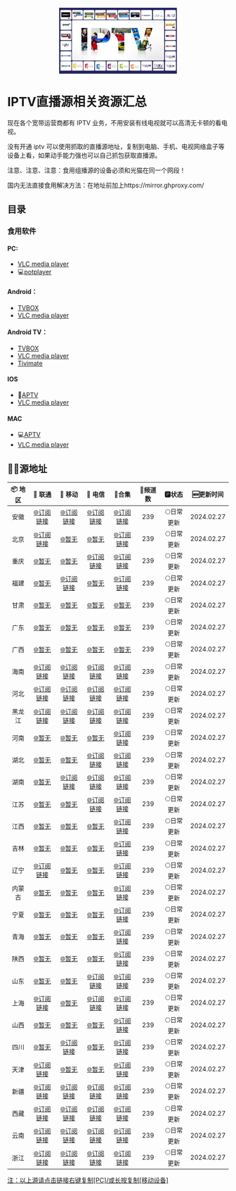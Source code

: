 <p align="center"><img src="IPTV.jpg" alt="iptv" width="auto" height="150"></p>

# IPTV直播源相关资源汇总

现在各个宽带运营商都有 IPTV 业务，不用安装有线电视就可以高清无卡顿的看电视。

没有开通 iptv 可以使用抓取的直播源地址，复制到电脑、手机、电视网络盒子等设备上看，如果动手能力强也可以自己抓包获取直播源。

注意、注意、注意：食用组播源的设备必须和光猫在同一个网段！

国内无法直接食用解决方法：在地址前加上https://mirror.ghproxy.com/

## 目录

### 食用软件

#### PC:
- [VLC media player](https://www.videolan.org/vlc/)
- 💻[potplayer](https://potplayer.org/)

#### Android：
- [TVBOX](https://github.com/o0HalfLife0o/TVBoxOSC/releases)
- [VLC media player](https://www.videolan.org/vlc/download-android.html)

#### Android TV：
- [TVBOX](https://github.com/o0HalfLife0o/TVBoxOSC/releases)
- [VLC media player](https://www.videolan.org/vlc/download-android.html)
- [Tivimate](https://tivimates.com/download-apk-tivimate-iptv-player/)

#### IOS
- 📱[APTV](https://apps.apple.com/cn/app/aptv/id1630403500)
- [VLC media player](https://www.videolan.org/vlc/download-ios.html)

#### MAC
- 💻[APTV](https://apps.apple.com/cn/app/aptv/id1630403500)
- [VLC media player](https://www.videolan.org/vlc/download-ios.html)

## 🏄‍♀️源地址


|     📦 地区      |     🔗 联通      |     🔗 移动      |     🔗 电信      |          🔗合集                          | 🔢频道数 |   🅿状态   | 🆕更新时间  |
| :-------------: | :-------------: | :-------------: | :-------------: | :----------------------------------------: | :-----: | :-------: | :--------: |
| 安徽 | [🌐订阅链接](https://mirror.ghproxy.com/https://raw.githubusercontent.com/xisohi/TVBOXOSC/master/live/anhui/unicom.txt) | [🌐订阅链接](https://mirror.ghproxy.com/https://raw.githubusercontent.com/xisohi/TVBOXOSC/master/live/anhui/mobile.txt) | [🌐订阅链接](https://mirror.ghproxy.com/https://raw.githubusercontent.com/xisohi/TVBOXOSC/master/live/anhui/telecom.txt) | [🌐订阅链接](https://mirror.ghproxy.com/https://raw.githubusercontent.com/xisohi/TVBOXOSC/master/live/anhui/anhui.txt) |   239   | 🌕日常更新 | 2024.02.27 |
|  北京   | [🌐订阅链接](https://mirror.ghproxy.com/https://raw.githubusercontent.com/xisohi/TVBOXOSC/master/live/beijing/unicom.txt) | [🌐暂无](https://mirror.ghproxy.com/https://raw.githubusercontent.com/xisohi/TVBOXOSC/master/live/beijing/mobile.txt) | [🌐暂无](https://mirror.ghproxy.com/https://raw.githubusercontent.com/xisohi/TVBOXOSC/master/live/beijing/telecom.txt) | [🌐订阅链接](https://mirror.ghproxy.com/https://raw.githubusercontent.com/xisohi/TVBOXOSC/master/live/beijing/beijing.txt) |   239   | 🌕日常更新 | 2024.02.27 |
|  重庆   | [🌐暂无](https://mirror.ghproxy.com/https://raw.githubusercontent.com/xisohi/TVBOXOSC/master/live/chongqing/unicom.txt) | [🌐暂无](https://mirror.ghproxy.com/https://raw.githubusercontent.com/xisohi/TVBOXOSC/master/live/chongqing/mobile.txt) | [🌐订阅链接](https://mirror.ghproxy.com/https://raw.githubusercontent.com/xisohi/TVBOXOSC/master/live/chongqing/telecom.txt) | [🌐订阅链接](https://mirror.ghproxy.com/https://raw.githubusercontent.com/xisohi/TVBOXOSC/master/live/chongqing/chongqing.txt) |   239   | 🌕日常更新 | 2024.02.27 |
|  福建   | [🌐暂无](https://mirror.ghproxy.com/https://raw.githubusercontent.com/xisohi/TVBOXOSC/master/live/fujian/unicom.txt) | [🌐订阅链接](https://mirror.ghproxy.com/https://raw.githubusercontent.com/xisohi/TVBOXOSC/master/live/fujian/mobile.txt) | [🌐暂无](https://mirror.ghproxy.com/https://raw.githubusercontent.com/xisohi/TVBOXOSC/master/live/fujian/telecom.txt) | [🌐订阅链接](https://mirror.ghproxy.com/https://raw.githubusercontent.com/xisohi/TVBOXOSC/master/live/fujian/fujian.txt) |   239   | 🌕日常更新 | 2024.02.27 |
|  甘肃   | [🌐暂无](https://mirror.ghproxy.com/https://raw.githubusercontent.com/xisohi/TVBOXOSC/master/live/gansu/unicom.txt) | [🌐暂无](https://mirror.ghproxy.com/https://raw.githubusercontent.com/xisohi/TVBOXOSC/master/live/gansu/mobile.txt) | [🌐暂无](https://mirror.ghproxy.com/https://raw.githubusercontent.com/xisohi/TVBOXOSC/master/live/gansu/telecom.txt) | [🌐暂无](https://mirror.ghproxy.com/https://raw.githubusercontent.com/xisohi/TVBOXOSC/master/live/gansu/gansu.txt) |   239   | 🌕日常更新 | 2024.02.27 |
|  广东   | [🌐暂无](https://mirror.ghproxy.com/https://raw.githubusercontent.com/xisohi/TVBOXOSC/master/live//unicom.txt) | [🌐暂无](https://mirror.ghproxy.com/https://raw.githubusercontent.com/xisohi/TVBOXOSC/master/live//mobile.txt) | [🌐暂无](https://mirror.ghproxy.com/https://raw.githubusercontent.com/xisohi/TVBOXOSC/master/live//telecom.txt) | [🌐暂无](https://mirror.ghproxy.com/https://raw.githubusercontent.com/xisohi/TVBOXOSC/master/live/guangdong) |   239   | 🌕日常更新 | 2024.02.27 |
|  广西   | [🌐暂无](https://mirror.ghproxy.com/https://raw.githubusercontent.com/xisohi/TVBOXOSC/master/live//unicom.txt) | [🌐暂无](https://mirror.ghproxy.com/https://raw.githubusercontent.com/xisohi/TVBOXOSC/master/live//mobile.txt) | [🌐暂无](https://mirror.ghproxy.com/https://raw.githubusercontent.com/xisohi/TVBOXOSC/master/live//telecom.txt) | [🌐暂无](https://mirror.ghproxy.com/https://raw.githubusercontent.com/xisohi/TVBOXOSC/master/live/guangxi) |   239   | 🌕日常更新 | 2024.02.27 |
|  海南   | [🌐订阅链接](https://mirror.ghproxy.com/https://raw.githubusercontent.com/xisohi/TVBOXOSC/master/live/hainan/unicom.txt) | [🌐订阅链接](https://mirror.ghproxy.com/https://raw.githubusercontent.com/xisohi/TVBOXOSC/master/live/hainan/mobile.txt) | [🌐订阅链接](https://mirror.ghproxy.com/https://raw.githubusercontent.com/xisohi/TVBOXOSC/master/live/hainan/telecom.txt) | [🌐订阅链接](https://mirror.ghproxy.com/https://raw.githubusercontent.com/xisohi/TVBOXOSC/master/live/hainan/hainan.txt) |   239   | 🌕日常更新 | 2024.02.27 |
|  河北   | [🌐订阅链接](https://mirror.ghproxy.com/https://raw.githubusercontent.com/xisohi/TVBOXOSC/master/live/hebei/unicom.txt) | [🌐订阅链接](https://mirror.ghproxy.com/https://raw.githubusercontent.com/xisohi/TVBOXOSC/master/live/hebei/mobile.txt) | [🌐订阅链接](https://mirror.ghproxy.com/https://raw.githubusercontent.com/xisohi/TVBOXOSC/master/live/hebei/telecom.txt) | [🌐订阅链接](https://mirror.ghproxy.com/https://raw.githubusercontent.com/xisohi/TVBOXOSC/master/live/hebei/hebei.txt) |   239   | 🌕日常更新 | 2024.02.27 |
|  黑龙江   | [🌐订阅链接](https://mirror.ghproxy.com/https://raw.githubusercontent.com/xisohi/TVBOXOSC/master/live/heilongjiang/unicom.txt) | [🌐订阅链接](https://mirror.ghproxy.com/https://raw.githubusercontent.com/xisohi/TVBOXOSC/master/live/heilongjiang/mobile.txt) | [🌐订阅链接](https://mirror.ghproxy.com/https://raw.githubusercontent.com/xisohi/TVBOXOSC/master/live/heilongjiang/telecom.txt) | [🌐订阅链接](https://mirror.ghproxy.com/https://raw.githubusercontent.com/xisohi/TVBOXOSC/master/live/heilongjiang/heilongjiang.txt) |   239   | 🌕日常更新 | 2024.02.27 |
|  河南   | [🌐暂无](https://mirror.ghproxy.com/https://raw.githubusercontent.com/xisohi/TVBOXOSC/master/live/henan/unicom.txt) | [🌐暂无](https://mirror.ghproxy.com/https://raw.githubusercontent.com/xisohi/TVBOXOSC/master/live/henan/mobile.txt) | [🌐暂无](https://mirror.ghproxy.com/https://raw.githubusercontent.com/xisohi/TVBOXOSC/master/live/henan/telecom.txt) | [🌐订阅链接](https://mirror.ghproxy.com/https://raw.githubusercontent.com/xisohi/TVBOXOSC/master/live/henan/henan.txt) |   239   | 🌕日常更新 | 2024.02.27 |
|  湖北   | [🌐暂无](https://mirror.ghproxy.com/https://raw.githubusercontent.com/xisohi/TVBOXOSC/master/live/hubei/unicom.txt) | [🌐暂无](https://mirror.ghproxy.com/https://raw.githubusercontent.com/xisohi/TVBOXOSC/master/live/hubei/mobile.txt) | [🌐订阅链接](https://mirror.ghproxy.com/https://raw.githubusercontent.com/xisohi/TVBOXOSC/master/live/hubei/telecom.txt) | [🌐订阅链接](https://mirror.ghproxy.com/https://raw.githubusercontent.com/xisohi/TVBOXOSC/master/live/hubei/hubei.txt) |   239   | 🌕日常更新 | 2024.02.27 |
|  湖南   | [🌐暂无](https://mirror.ghproxy.com/https://raw.githubusercontent.com/xisohi/TVBOXOSC/master/live/hunan/unicom.txt) | [🌐订阅链接](https://mirror.ghproxy.com/https://raw.githubusercontent.com/xisohi/TVBOXOSC/master/live/hunan/mobile.txt) | [🌐订阅链接](https://mirror.ghproxy.com/https://raw.githubusercontent.com/xisohi/TVBOXOSC/master/live/hunan/telecom.txt) | [🌐订阅链接](https://mirror.ghproxy.com/https://raw.githubusercontent.com/xisohi/TVBOXOSC/master/live/hunan/hunan.txt) |   239   | 🌕日常更新 | 2024.02.27 |
|  江苏   | [🌐暂无](https://mirror.ghproxy.com/https://raw.githubusercontent.com/xisohi/TVBOXOSC/master/live/jiangsu/unicom.txt) | [🌐暂无](https://mirror.ghproxy.com/https://raw.githubusercontent.com/xisohi/TVBOXOSC/master/live/jiangsu/mobile.txt) | [🌐订阅链接](https://mirror.ghproxy.com/https://raw.githubusercontent.com/xisohi/TVBOXOSC/master/live/jiangsu/telecom.txt) | [🌐订阅链接](https://mirror.ghproxy.com/https://raw.githubusercontent.com/xisohi/TVBOXOSC/master/live/jiangsu/jiangsu.txt) |   239   | 🌕日常更新 | 2024.02.27 |
|  江西   | [🌐暂无](https://mirror.ghproxy.com/https://raw.githubusercontent.com/xisohi/TVBOXOSC/master/live/jiangxi/unicom.txt) | [🌐暂无](https://mirror.ghproxy.com/https://raw.githubusercontent.com/xisohi/TVBOXOSC/master/live/jiangxi/mobile.txt) | [🌐暂无](https://mirror.ghproxy.com/https://raw.githubusercontent.com/xisohi/TVBOXOSC/master/live/jiangxi/telecom.txt) | [🌐订阅链接](https://mirror.ghproxy.com/https://raw.githubusercontent.com/xisohi/TVBOXOSC/master/live/jiangxi/jiangxi.txt) |   239   | 🌕日常更新 | 2024.02.27 |
|  吉林   | [🌐暂无](https://mirror.ghproxy.com/https://raw.githubusercontent.com/xisohi/TVBOXOSC/master/live/jilin/unicom.txt) | [🌐暂无](https://mirror.ghproxy.com/https://raw.githubusercontent.com/xisohi/TVBOXOSC/master/live/jilin/mobile.txt) | [🌐暂无](https://mirror.ghproxy.com/https://raw.githubusercontent.com/xisohi/TVBOXOSC/master/live/jilin/telecom.txt) | [🌐订阅链接](https://mirror.ghproxy.com/https://raw.githubusercontent.com/xisohi/TVBOXOSC/master/live/jilin) |   239   | 🌕日常更新 | 2024.02.27 |
|  辽宁   | [🌐订阅链接](https://mirror.ghproxy.com/https://raw.githubusercontent.com/xisohi/TVBOXOSC/master/live/liaoning/unicom.txt) | [🌐暂无](https://mirror.ghproxy.com/https://raw.githubusercontent.com/xisohi/TVBOXOSC/master/live/liaoning/mobile.txt) | [🌐暂无](https://mirror.ghproxy.com/https://raw.githubusercontent.com/xisohi/TVBOXOSC/master/live/liaoning/telecom.txt) | [🌐订阅链接](https://mirror.ghproxy.com/https://raw.githubusercontent.com/xisohi/TVBOXOSC/master/live/liaoning/liaoning.txt) |   239   | 🌕日常更新 | 2024.02.27 |
|  内蒙古   | [🌐暂无](https://mirror.ghproxy.com/https://raw.githubusercontent.com/xisohi/TVBOXOSC/master/live/neimenggu/unicom.txt) | [🌐暂无](https://mirror.ghproxy.com/https://raw.githubusercontent.com/xisohi/TVBOXOSC/master/live/neimenggu/mobile.txt) | [🌐暂无](https://mirror.ghproxy.com/https://raw.githubusercontent.com/xisohi/TVBOXOSC/master/live/neimenggu/telecom.txt) | [🌐订阅链接](https://mirror.ghproxy.com/https://raw.githubusercontent.com/xisohi/TVBOXOSC/master/live/neimenggu/neimenggu.txt) |   239   | 🌕日常更新 | 2024.02.27 |
|  宁夏   | [🌐暂无](https://mirror.ghproxy.com/https://raw.githubusercontent.com/xisohi/TVBOXOSC/master/live/ningxia/unicom.txt) | [🌐暂无](https://mirror.ghproxy.com/https://raw.githubusercontent.com/xisohi/TVBOXOSC/master/live/ningxia/mobile.txt) | [🌐暂无](https://mirror.ghproxy.com/https://raw.githubusercontent.com/xisohi/TVBOXOSC/master/live/ningxia/telecom.txt) | [🌐订阅链接](https://mirror.ghproxy.com/https://raw.githubusercontent.com/xisohi/TVBOXOSC/master/live/ningxia/ningxia.txt) |   239   | 🌕日常更新 | 2024.02.27 |
|  青海   | [🌐暂无](https://mirror.ghproxy.com/https://raw.githubusercontent.com/xisohi/TVBOXOSC/master/live/qinghai/unicom.txt) | [🌐暂无](https://mirror.ghproxy.com/https://raw.githubusercontent.com/xisohi/TVBOXOSC/master/live/qinghai/mobile.txt) | [🌐暂无](https://mirror.ghproxy.com/https://raw.githubusercontent.com/xisohi/TVBOXOSC/master/live/qinghai/telecom.txt) | [🌐订阅链接](https://mirror.ghproxy.com/https://raw.githubusercontent.com/xisohi/TVBOXOSC/master/live/qinghai/qinghai.txt) |   239   | 🌕日常更新 | 2024.02.27 |
|  陕西   | [🌐暂无](https://mirror.ghproxy.com/https://raw.githubusercontent.com/xisohi/TVBOXOSC/master/live/shan3xi/unicom.txt) | [🌐暂无](https://mirror.ghproxy.com/https://raw.githubusercontent.com/xisohi/TVBOXOSC/master/live/shan3xi/mobile.txt) | [🌐暂无](https://mirror.ghproxy.com/https://raw.githubusercontent.com/xisohi/TVBOXOSC/master/live/shan3xi/telecom.txt) | [🌐订阅链接](https://mirror.ghproxy.com/https://raw.githubusercontent.com/xisohi/TVBOXOSC/master/live/xhan3xi/shan3xi.txt) |   239   | 🌕日常更新 | 2024.02.27 |
|  山东   | [🌐暂无](https://mirror.ghproxy.com/https://raw.githubusercontent.com/xisohi/TVBOXOSC/master/live/shandong/unicom.txt) | [🌐暂无](https://mirror.ghproxy.com/https://raw.githubusercontent.com/xisohi/TVBOXOSC/master/live/shandong/mobile.txt) | [🌐订阅链接](https://mirror.ghproxy.com/https://raw.githubusercontent.com/xisohi/TVBOXOSC/master/live/shandong/telecom.txt) | [🌐订阅链接](https://mirror.ghproxy.com/https://raw.githubusercontent.com/xisohi/TVBOXOSC/master/live/shandong/shandong.txt) |   239   | 🌕日常更新 | 2024.02.27 |
|  上海   | [🌐订阅链接](https://mirror.ghproxy.com/https://raw.githubusercontent.com/xisohi/TVBOXOSC/master/live/shanghai/unicom.txt) | [🌐暂无](https://mirror.ghproxy.com/https://raw.githubusercontent.com/xisohi/TVBOXOSC/master/live/shanghai/mobile.txt) | [🌐订阅链接](https://mirror.ghproxy.com/https://raw.githubusercontent.com/xisohi/TVBOXOSC/master/live/shanghai/telecom.txt) | [🌐订阅链接](https://mirror.ghproxy.com/https://raw.githubusercontent.com/xisohi/TVBOXOSC/master/live/shanghai/shanghai.txt) |   239   | 🌕日常更新 | 2024.02.27 |
|  山西   | [🌐暂无](https://mirror.ghproxy.com/https://raw.githubusercontent.com/xisohi/TVBOXOSC/master/live/shanxi/unicom.txt) | [🌐暂无](https://mirror.ghproxy.com/https://raw.githubusercontent.com/xisohi/TVBOXOSC/master/live/shanxi/mobile.txt) | [🌐暂无](https://mirror.ghproxy.com/https://raw.githubusercontent.com/xisohi/TVBOXOSC/master/live/shanxi/telecom.txt) | [🌐订阅链接](https://mirror.ghproxy.com/https://raw.githubusercontent.com/xisohi/TVBOXOSC/master/live/shanxi/shanxi.txt) |   239   | 🌕日常更新 | 2024.02.27 |
|  四川   | [🌐暂无](https://mirror.ghproxy.com/https://raw.githubusercontent.com/xisohi/TVBOXOSC/master/live/sichuan/unicom.txt) | [🌐订阅链接](https://mirror.ghproxy.com/https://raw.githubusercontent.com/xisohi/TVBOXOSC/master/live/sichuan/mobile.txt) | [🌐暂无](https://mirror.ghproxy.com/https://raw.githubusercontent.com/xisohi/TVBOXOSC/master/live/sichuan/telecom.txt) | [🌐订阅链接](https://mirror.ghproxy.com/https://raw.githubusercontent.com/xisohi/TVBOXOSC/master/live/sichuan/sichuan.txt) |   239   | 🌕日常更新 | 2024.02.27 |
|  天津   | [🌐订阅链接](https://mirror.ghproxy.com/https://raw.githubusercontent.com/xisohi/TVBOXOSC/master/live/tianjin/unicom.txt) | [🌐暂无](https://mirror.ghproxy.com/https://raw.githubusercontent.com/xisohi/TVBOXOSC/master/live/tianjin/mobile.txt) | [🌐暂无](https://mirror.ghproxy.com/https://raw.githubusercontent.com/xisohi/TVBOXOSC/master/live/tianjin/telecom.txt) | [🌐订阅链接](https://mirror.ghproxy.com/https://raw.githubusercontent.com/xisohi/TVBOXOSC/master/live/tianjin/tianjin.txt) |   239   | 🌕日常更新 | 2024.02.27 |
|  新疆   | [🌐订阅链接](https://mirror.ghproxy.com/https://raw.githubusercontent.com/xisohi/TVBOXOSC/master/live/xinjiang/unicom.txt) | [🌐订阅链接](https://mirror.ghproxy.com/https://raw.githubusercontent.com/xisohi/TVBOXOSC/master/live/xinjiang/mobile.txt) | [🌐订阅链接](https://mirror.ghproxy.com/https://raw.githubusercontent.com/xisohi/TVBOXOSC/master/live/xinjiang/telecom.txt) | [🌐订阅链接](https://mirror.ghproxy.com/https://raw.githubusercontent.com/xisohi/TVBOXOSC/master/live/xingjiang/xinjiang.txt) |   239   | 🌕日常更新 | 2024.02.27 |
|  西藏   | [🌐订阅链接](https://mirror.ghproxy.com/https://raw.githubusercontent.com/xisohi/TVBOXOSC/master/live/xizang/unicom.txt) | [🌐订阅链接](https://mirror.ghproxy.com/https://raw.githubusercontent.com/xisohi/TVBOXOSC/master/live/xizang/mobile.txt) | [🌐订阅链接](https://mirror.ghproxy.com/https://raw.githubusercontent.com/xisohi/TVBOXOSC/master/live/xizang/telecom.txt) | [🌐订阅链接](https://mirror.ghproxy.com/https://raw.githubusercontent.com/xisohi/TVBOXOSC/master/live/xizangxizang.txt) |   239   | 🌕日常更新 | 2024.02.27 |
|  云南   | [🌐订阅链接](https://mirror.ghproxy.com/https://raw.githubusercontent.com/xisohi/TVBOXOSC/master/live/yunnan/unicom.txt) | [🌐订阅链接](https://mirror.ghproxy.com/https://raw.githubusercontent.com/xisohi/TVBOXOSC/master/live/yunnan/mobile.txt) | [🌐订阅链接](https://mirror.ghproxy.com/https://raw.githubusercontent.com/xisohi/TVBOXOSC/master/live/yunnan/telecom.txt) | [🌐订阅链接](https://mirror.ghproxy.com/https://raw.githubusercontent.com/xisohi/TVBOXOSC/master/live/yunnan/yunnan.txt) |   239   | 🌕日常更新 | 2024.02.27 |
|  浙江   | [🌐订阅链接](https://mirror.ghproxy.com/https://raw.githubusercontent.com/xisohi/TVBOXOSC/master/live/zhejiang/unicom.txt) | [🌐订阅链接](https://mirror.ghproxy.com/https://raw.githubusercontent.com/xisohi/TVBOXOSC/master/live/zhejiang/mobile.txt) | [🌐订阅链接](https://mirror.ghproxy.com/https://raw.githubusercontent.com/xisohi/TVBOXOSC/master/live/zhejiang/telecom.txt) | [🌐订阅链接](https://mirror.ghproxy.com/https://raw.githubusercontent.com/xisohi/TVBOXOSC/master/live/zhejiang/zhejiang.txt) |   239   | 🌕日常更新 | 2024.02.27 |

<u>注：以上源请点击链接右键复制[PC]/或长按复制[移动设备]</u>



